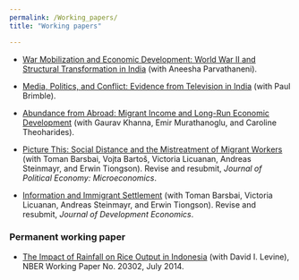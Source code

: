 ```yaml
---
permalink: /Working_papers/
title: "Working papers"

---
```



<!-- ======================================================= -->


* [War Mobilization and Economic Development: World War II and Structural Transformation in India](http://sites.lsa.umich.edu/deanyang/wp-content/uploads/sites/205/2024/02/parvathaneni-yang-2024-war-mobilization-india.pdf) (with Aneesha Parvathaneni).


<!-- /////////////// -->
* [Media, Politics, and Conflict: Evidence from Television in India](http://sites.lsa.umich.edu/deanyang/wp-content/uploads/sites/205/2022/10/khanna-murathanoglu-theoharides-yang-2022-abundance-from-abroad.pdf) (with Paul Brimble).


<!-- /////////////// -->
* [Abundance from Abroad: Migrant Income and Long-Run Economic Development](http://sites.lsa.umich.edu/deanyang/wp-content/uploads/sites/205/2022/10/khanna-murathanoglu-theoharides-yang-2022-abundance-from-abroad.pdf) (with Gaurav Khanna, Emir Murathanoglu, and Caroline Theoharides).


<!-- /////////////// -->
* [Picture This: Social Distance and the Mistreatment of Migrant Workers ](http://sites.lsa.umich.edu/deanyang/wp-content/uploads/sites/205/2022/12/bblsty-2022-MistreatmentMigrantWorkers.pdf) (with Toman Barsbai, Vojta Bartoš, Victoria Licuanan, Andreas Steinmayr, and Erwin Tiongson). Revise and resubmit, *Journal of Political Economy: Microeconomics*.


<!-- /////////////// -->
* [Information and Immigrant Settlement](http://sites.lsa.umich.edu/deanyang/wp-content/uploads/sites/205/2021/10/barsbai-licuanan-steinmayr-tiongson-yang-2021-information-networks.pdf) (with Toman Barsbai, Victoria Licuanan, Andreas Steinmayr, and Erwin Tiongson). Revise and resubmit, *Journal of Development Economics*.


<!-- /////////////// -->
### Permanent working paper


* [The Impact of Rainfall on Rice Output in Indonesia](http://www.nber.org/papers/w20302) (with David I. Levine), NBER Working Paper No. 20302, July 2014.